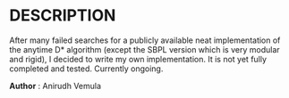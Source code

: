DESCRIPTION
===========


After many failed searches for a publicly available neat implementation of the anytime D* algorithm (except the SBPL version which is very modular and rigid), I decided to write my own implementation. It is not yet fully completed and tested. Currently ongoing.

**Author** : Anirudh Vemula
